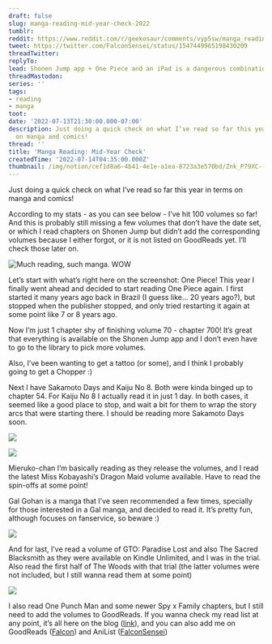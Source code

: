```yaml
---
draft: false
slug: manga-reading-mid-year-check-2022
tumblr:
reddit: https://www.reddit.com/r/geekosaur/comments/vyp5sw/manga_reading_midyear_check/
tweet: https://twitter.com/FalconSensei/status/1547449965198430209
threadTwitter:
replyTo:
lead: Shonen Jump app + One Piece and an iPad is a dangerous combination
threadMastodon:
series: ''
tags:
- reading
- manga
toot:
date: '2022-07-13T21:30:00.000-07:00'
description: Just doing a quick check on what I’ve read so far this year in terms
  on manga and comics!
thread: ''
title: 'Manga Reading: Mid-Year Check'
createdTime: '2022-07-14T04:35:00.000Z'
thumbnail: /img/notion/cef1d8a6-4b41-4e1e-a1ea-8723a3e570bd/Znk_P79XC--781.jpeg
---
```


Just doing a quick check on what I’ve read so far this year in terms on manga and comics! 

According to my stats - as you can see below - I’ve hit 100 volumes so far! And this is probably still missing a few volumes that don’t have the date set, or which I read chapters on Shonen Jump but didn’t add the corresponding volumes because I either forgot, or it is not listed on GoodReads yet. I’ll check those later on.

![Much reading, such manga. WOW](/img/notion/cef1d8a6-4b41-4e1e-a1ea-8723a3e570bd/fMsJoKjz6G-781.jpeg)

Let’s start with what’s right here on the screenshot: One Piece! This year I finally went ahead and decided to start reading One Piece again. I first started it many years ago back in Brazil (I guess like… 20 years ago?), but stopped when the publisher stopped, and only tried restarting it again at some point like 7 or 8 years ago.

Now I’m just 1 chapter shy of finishing volume 70 - chapter 700! It’s great that everything is available on the Shonen Jump app and I don’t even have to go to the library to pick more volumes.

Also, I’ve been wanting to get a tattoo (or some), and I think I probably going to get a Chopper :) 

Next I have Sakamoto Days and Kaiju No 8. Both were kinda binged up to chapter 54. For Kaiju No 8 I actually read it in just 1 day. In both cases, it seemed like a good place to stop, and wait a bit for them to wrap the story arcs that were starting there. I should be reading more Sakamoto Days soon.

![](/img/notion/cef1d8a6-4b41-4e1e-a1ea-8723a3e570bd/epfvm_wpw1-399.jpeg)

![](/img/notion/cef1d8a6-4b41-4e1e-a1ea-8723a3e570bd/lBoF5Hs71w-426.jpeg)

Mieruko-chan I’m basically reading as they release the volumes, and I read the latest Miss Kobayashi’s Dragon Maid volume available. Have to read the spin-offs at some point!

Gal Gohan is a manga that I’ve seen recommended a few times, specially for those interested in a Gal manga, and decided to read it. It’s pretty fun, although focuses on fanservice, so beware :) 

![](/img/notion/cef1d8a6-4b41-4e1e-a1ea-8723a3e570bd/tRpiE956s--512.jpeg)

And for last, I’ve read a volume of GTO: Paradise Lost and also The Sacred Blacksmith as they were available on Kindle Unlimited, and I was in the trial. Also read the first half of The Woods with that trial (the latter volumes were not included, but I still wanna read them at some point)

![](/img/notion/cef1d8a6-4b41-4e1e-a1ea-8723a3e570bd/jhKayNqf1e-514.jpeg)

I also read One Punch Man and some newer Spy x Family chapters, but I still need to add the volumes to GoodReads. If you wanna check my read list at any point, it’s all here on the blog ([link](https://geekosaur.com/comics-manga-read/)), and you can also add me on GoodReads ([Falcon](https://www.goodreads.com/user/show/22638412-falcon)) and AniList ([FalconSensei](https://anilist.co/user/FalconSensei/))